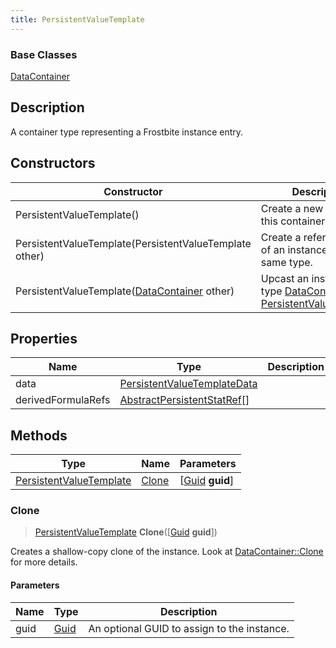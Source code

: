 ```yaml
---
title: PersistentValueTemplate
---
```

### Base Classes

[DataContainer](/vext/ref/shared/class/datacontainer)

## Description

A container type representing a Frostbite instance entry.

## Constructors

| Constructor                                                                        | Description                                                                                                                           |
| ---------------------------------------------------------------------------------- | ------------------------------------------------------------------------------------------------------------------------------------- |
| PersistentValueTemplate()                                                          | Create a new instance of this container type.                                                                                         |
| PersistentValueTemplate(PersistentValueTemplate other)                             | Create a reference copy of an instance of the same type.                                                                              |
| PersistentValueTemplate([DataContainer](/vext/ref/shared/class/datacontainer) other) | Upcast an instance of type [DataContainer](/vext/ref/shared/class/datacontainer) to [PersistentValueTemplate](PersistentValueTemplate). |

## Properties

| Name               | Type                                                       | Description |
| ------------------ | ---------------------------------------------------------- | ----------- |
| data               | [PersistentValueTemplateData](PersistentValueTemplateData) |             |
| derivedFormulaRefs | [AbstractPersistentStatRef](AbstractPersistentStatRef)\[\] |             |

## Methods

| Type                                               | Name            | Parameters                                     |
| -------------------------------------------------- | --------------- | ---------------------------------------------- |
| [PersistentValueTemplate](PersistentValueTemplate) | [Clone](#clone) | \[[Guid](/vext/ref/shared/class/guid) **guid**\] |

### Clone

> [PersistentValueTemplate](PersistentValueTemplate) **Clone**(\[[Guid](/vext/ref/shared/class/guid) **guid**\])

Creates a shallow-copy clone of the instance. Look at [DataContainer::Clone](/vext/ref/shared/class/datacontainer#clone) for more details.

#### Parameters

| Name | Type         | Description                                 |
| ---- | ------------ | ------------------------------------------- |
| guid | [Guid](Guid) | An optional GUID to assign to the instance. |

